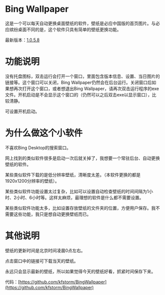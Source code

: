 # Bing Wallpaper

这是一个可以每天自动更换桌面壁纸的软件，壁纸是必应中国版的首页图片。与必应缤纷桌面不同的是，这个软件只具有简单的壁纸更换功能。

最新版本：[1.0.5.8](/attachment/up/bingwallpaper/BingWallpaper_1.0.5.8.exe)

# 功能说明

没有托盘图标，双击运行会打开一个窗口，里面包含版本信息、设置、当日图片的链接等。这个窗口可以关闭，Bing Wallpaper仍然会在后台运行。关闭窗口后如果想再次打开这个窗口，或者想退出Bing Wallpaper，请再次双击运行程序的exe文件。开机启动是不会显示这个窗口的（仍然可以之后双击exe以显示窗口），比较清静。

可设置开机启动。

# 为什么做这个小软件

不喜欢Bing Desktop的搜索窗口。

网上找到的类似软件很多是启动一次后就关掉了，我想要一个常驻后台、自动更换壁纸的软件。

某些类似软件下载的是低分辨率壁纸，清晰度太差。（本软件更换的都是1920x1200分辨率的壁纸）。

某些类似软件功能设置太过复杂，比如可以设置自动检查壁纸的时间间隔为1小时、2小时、6小时等。这样太麻烦，最理想的软件是什么都不需要设置。

某些类似软件功能太多，比如设置存放壁纸的文件夹的位置，方便用户保存。我不需要这些功能，我只是想自动更换壁纸而已。

# 其他说明

壁纸的更新时间是北京时间凌晨0点左右。

点击窗口中的链接可下载当天的壁纸。

永远只会显示最新的壁纸，所以如果觉得今天的壁纸好看，抓紧时间保存下来。

代码：[https://github.com/kfstorm/BingWallpaper](https://github.com/kfstorm/BingWallpaper)
